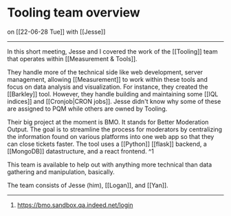 # Tooling team overview
on [[22-06-28 Tue]]
with [[Jesse]]

---
In this short meeting, Jesse and I covered the work of the [[Tooling]] team that operates within [[Measurement & Tools]]. 

They handle more of the technical side like web development, server management, allowing [[Measurement]] to work within these tools and focus on data analysis and visualization. For instance, they created the [[Barkley]] tool. However, they handle building and maintaining some [[IQL indices]] and [[Cronjob|CRON jobs]]. Jesse didn't know why some of these are assigned to PQM while others are owned by Tooling.

Their big project at the moment is BMO. It stands for Better Moderation Output. The goal is to streamline the process for moderators by centralizing the information found on various platforms into one web app so that they can close tickets faster. The tool uses a [[Python]] [[flask]] backend, a [[MongoDB]] datastructure, and a react frontend. ^1

This team is available to help out with anything more technical than data gathering and manipulation, basically.

The team consists of Jesse (him), [[Logan]], and [[Yan]]. 

---
1. https://bmo.sandbox.qa.indeed.net/login